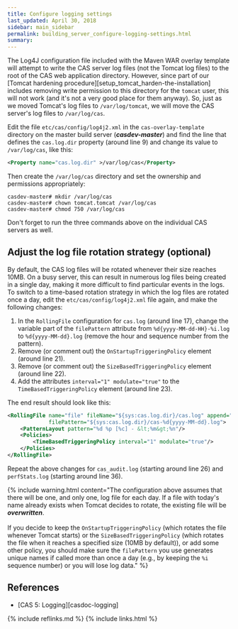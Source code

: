 ```yaml
---
title: Configure logging settings
last_updated: April 30, 2018
sidebar: main_sidebar
permalink: building_server_configure-logging-settings.html
summary:
---
```


The Log4J configuration file included with the Maven WAR overlay template will attempt to write the CAS server log files (not the Tomcat log files) to the root of the CAS web application directory. However, since part of our [Tomcat hardening procedure][setup_tomcat_harden-the-installation] includes removing write permission to this directory for the `tomcat` user, this will not work (and it's not a very good place for them anyway). So, just as we moved Tomcat's log files to `/var/log/tomcat`, we will move the CAS server's log files to `/var/log/cas`.

Edit the file `etc/cas/config/log4j2.xml` in the `cas-overlay-template` directory on the master build server (***casdev-master***) and find the line that defines the `cas.log.dir` property (around line 9) and change its value to `/var/log/cas`, like this:

```xml
<Property name="cas.log.dir" >/var/log/cas</Property>
```

Then create the `/var/log/cas` directory and set the ownership and permissions appropriately:

```console
casdev-master# mkdir /var/log/cas
casdev-master# chown tomcat.tomcat /var/log/cas
casdev-master# chmod 750 /var/log/cas
```

Don't forget to run the three commands above on the individual CAS servers as well.

## Adjust the log file rotation strategy (optional)

By default, the CAS log files will be rotated whenever their size reaches 10MB. On a busy server, this can result in numerous log files being created in a single day, making it more difficult to find particular events in the logs. To switch to a time-based rotation strategy in which the log files are rotated once a day, edit the
`etc/cas/config/log4j2.xml` file again, and make the following changes:

1. In the `RollingFile` configuration for `cas.log` (around line 17), change the variable part of the `filePattern` attribute from `%d{yyyy-MM-dd-HH}-%i.log` to `%d{yyyy-MM-dd}.log` (remove the hour and sequence number from the pattern).
2. Remove (or comment out) the `OnStartupTriggeringPolicy` element (around line 21).
3. Remove (or comment out) the `SizeBasedTriggeringPolicy` element (around line 22).
4. Add the attributes `interval="1" modulate="true"` to the `TimeBasedTriggeringPolicy` element (around line 23).

The end result should look like this:

```xml
<RollingFile name="file" fileName="${sys:cas.log.dir}/cas.log" append="true"
             filePattern="${sys:cas.log.dir}/cas-%d{yyyy-MM-dd}.log">
    <PatternLayout pattern="%d %p [%c] - &lt;%m&gt;%n"/>
    <Policies>
        <TimeBasedTriggeringPolicy interval="1" modulate="true"/>
    </Policies>
</RollingFile>
```

Repeat the above changes for `cas_audit.log` (starting around line 26) and `perfStats.log` (starting around line 36).

{% include warning.html content="The configuration above assumes that there will be one, and only one, log file for each day. If a file with today's name already exists when Tomcat decides to rotate, the existing file will be ***overwritten***.<br><br>If you decide to keep the `OnStartupTriggeringPolicy` (which rotates the file whenever Tomcat starts) or the `SizeBasedTriggeringPolicy` (which rotates the file when it reaches a specified size (10MB by default)), or add some other policy, you should make sure the `filePattern` you use generates unique names if called more than once a day (e.g., by keeping the `%i` sequence number) or you will lose log data." %}

## References

* [CAS 5: Logging][casdoc-logging]

{% include reflinks.md %}
{% include links.html %}
